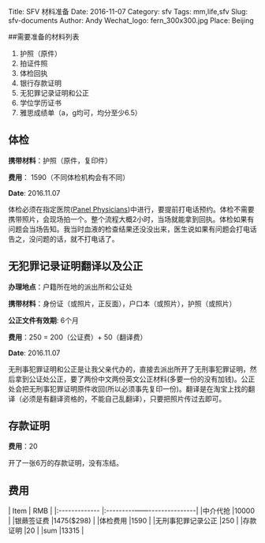 Title: SFV 材料准备
Date: 2016-11-07
Category: sfv
Tags: mm,life,sfv
Slug: sfv-documents
Author: Andy
Wechat_logo: fern_300x300.jpg
Place: Beijing

##需要准备的材料列表

1. 护照（原件）
2. 拍证件照
3. 体检回执
4. 银行存款证明
5. 无犯罪记录证明和公正
6. 学位学历证书
7. 雅思成绩单（a，g均可，均分至少6.5）

## 体检
**携带材料**：护照（原件，复印件）

**费用**： 1590（不同体检机构会有不同）

**Date**: 2016.11.07

体检必须在指定医院([Panel Physicians](http://onlineservices.immigration.govt.nz/migrant/stream/work/skilledmigrant/LinkAdministration/ToolboxLinks/paneldoctors.htm?level=1&_ga=1.144344885.1009309295.1476774310))中进行，要提前打电话预约。体检不需要携带照片，会现场拍一个。整个流程大概2小时，当场就能拿到回执。体检如果有问题会当场告知。我当时血液的检查结果还没没出来，医生说如果有问题会打电话告之，没问题的话，就不打电话了。

## 无犯罪记录证明翻译以及公正

**办理地点**：户籍所在地的派出所和公证处

**携带材料**：身份证（或照片，正反面），户口本（或照片），护照（或照片）

**公正文件有效期**: 6个月

**费用**：250 = 200（公证费）+ 50（翻译费）

**Date**: 2016.11.07

无刑事犯罪证明和公正是让我父亲代办的，直接去派出所开了无刑事犯罪证明，然后拿到公证处公正，要了两份中文两份英文公正材料(多要一份的没有加钱)。公正处会把无刑事犯罪证明原件收回(所以必须事先复印一份)。翻译是在淘宝上找的翻译（必须是有翻译资格的，不能自己乱翻译），只要把照片传过去即可。


## 存款证明

**费用**：20

开了一张6万的存款证明，没有冻结。

## 费用

| Item              |    RMB         | 
|:-------------     |:---------——---------------| 
|中介代抢                         |10000                 |
|银蕨签证费                       |1475($298)            |
|体检费用                         |1590                  | 
|无刑事犯罪记录公正                 |250                   |
|存款证明                         |20                  |
|sum                             |13315                |



<script>
  $(document).ready(function () {
    $("table").attr("class","table table-condensed table-bordered");
  });
</script>